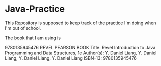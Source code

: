 # Java-Practice
This Repository is supposed to keep track of the practice I'm doing when I'm out of school. 

The book that I am using is

9780135945476
REVEL PEARSON BOOK
Title:
Revel Introduction to Java Programming and Data Structures, 1e
Author(s):
Y. Daniel Liang, Y. Daniel Liang, Y. Daniel Liang, Y. Daniel Liang
ISBN-13:
9780135945476
